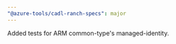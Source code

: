 ```yaml
---
"@azure-tools/cadl-ranch-specs": major
---
```


Added tests for ARM common-type's managed-identity.
